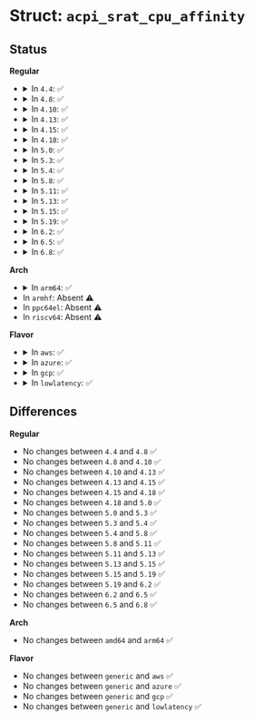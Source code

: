 # Struct: <code>acpi_srat_cpu_affinity</code>

## Status
<b>Regular</b>
<ul>
<li>
<details>
<summary>In <code>4.4</code>: ✅</summary>

```c
struct acpi_srat_cpu_affinity {
    struct acpi_subtable_header header;
    u8 proximity_domain_lo;
    u8 apic_id;
    u32 flags;
    u8 local_sapic_eid;
    u8 proximity_domain_hi[3];
    u32 clock_domain;
};
```
</details>
</li>
<li>
<details>
<summary>In <code>4.8</code>: ✅</summary>

```c
struct acpi_srat_cpu_affinity {
    struct acpi_subtable_header header;
    u8 proximity_domain_lo;
    u8 apic_id;
    u32 flags;
    u8 local_sapic_eid;
    u8 proximity_domain_hi[3];
    u32 clock_domain;
};
```
</details>
</li>
<li>
<details>
<summary>In <code>4.10</code>: ✅</summary>

```c
struct acpi_srat_cpu_affinity {
    struct acpi_subtable_header header;
    u8 proximity_domain_lo;
    u8 apic_id;
    u32 flags;
    u8 local_sapic_eid;
    u8 proximity_domain_hi[3];
    u32 clock_domain;
};
```
</details>
</li>
<li>
<details>
<summary>In <code>4.13</code>: ✅</summary>

```c
struct acpi_srat_cpu_affinity {
    struct acpi_subtable_header header;
    u8 proximity_domain_lo;
    u8 apic_id;
    u32 flags;
    u8 local_sapic_eid;
    u8 proximity_domain_hi[3];
    u32 clock_domain;
};
```
</details>
</li>
<li>
<details>
<summary>In <code>4.15</code>: ✅</summary>

```c
struct acpi_srat_cpu_affinity {
    struct acpi_subtable_header header;
    u8 proximity_domain_lo;
    u8 apic_id;
    u32 flags;
    u8 local_sapic_eid;
    u8 proximity_domain_hi[3];
    u32 clock_domain;
};
```
</details>
</li>
<li>
<details>
<summary>In <code>4.18</code>: ✅</summary>

```c
struct acpi_srat_cpu_affinity {
    struct acpi_subtable_header header;
    u8 proximity_domain_lo;
    u8 apic_id;
    u32 flags;
    u8 local_sapic_eid;
    u8 proximity_domain_hi[3];
    u32 clock_domain;
};
```
</details>
</li>
<li>
<details>
<summary>In <code>5.0</code>: ✅</summary>

```c
struct acpi_srat_cpu_affinity {
    struct acpi_subtable_header header;
    u8 proximity_domain_lo;
    u8 apic_id;
    u32 flags;
    u8 local_sapic_eid;
    u8 proximity_domain_hi[3];
    u32 clock_domain;
};
```
</details>
</li>
<li>
<details>
<summary>In <code>5.3</code>: ✅</summary>

```c
struct acpi_srat_cpu_affinity {
    struct acpi_subtable_header header;
    u8 proximity_domain_lo;
    u8 apic_id;
    u32 flags;
    u8 local_sapic_eid;
    u8 proximity_domain_hi[3];
    u32 clock_domain;
};
```
</details>
</li>
<li>
<details>
<summary>In <code>5.4</code>: ✅</summary>

```c
struct acpi_srat_cpu_affinity {
    struct acpi_subtable_header header;
    u8 proximity_domain_lo;
    u8 apic_id;
    u32 flags;
    u8 local_sapic_eid;
    u8 proximity_domain_hi[3];
    u32 clock_domain;
};
```
</details>
</li>
<li>
<details>
<summary>In <code>5.8</code>: ✅</summary>

```c
struct acpi_srat_cpu_affinity {
    struct acpi_subtable_header header;
    u8 proximity_domain_lo;
    u8 apic_id;
    u32 flags;
    u8 local_sapic_eid;
    u8 proximity_domain_hi[3];
    u32 clock_domain;
};
```
</details>
</li>
<li>
<details>
<summary>In <code>5.11</code>: ✅</summary>

```c
struct acpi_srat_cpu_affinity {
    struct acpi_subtable_header header;
    u8 proximity_domain_lo;
    u8 apic_id;
    u32 flags;
    u8 local_sapic_eid;
    u8 proximity_domain_hi[3];
    u32 clock_domain;
};
```
</details>
</li>
<li>
<details>
<summary>In <code>5.13</code>: ✅</summary>

```c
struct acpi_srat_cpu_affinity {
    struct acpi_subtable_header header;
    u8 proximity_domain_lo;
    u8 apic_id;
    u32 flags;
    u8 local_sapic_eid;
    u8 proximity_domain_hi[3];
    u32 clock_domain;
};
```
</details>
</li>
<li>
<details>
<summary>In <code>5.15</code>: ✅</summary>

```c
struct acpi_srat_cpu_affinity {
    struct acpi_subtable_header header;
    u8 proximity_domain_lo;
    u8 apic_id;
    u32 flags;
    u8 local_sapic_eid;
    u8 proximity_domain_hi[3];
    u32 clock_domain;
};
```
</details>
</li>
<li>
<details>
<summary>In <code>5.19</code>: ✅</summary>

```c
struct acpi_srat_cpu_affinity {
    struct acpi_subtable_header header;
    u8 proximity_domain_lo;
    u8 apic_id;
    u32 flags;
    u8 local_sapic_eid;
    u8 proximity_domain_hi[3];
    u32 clock_domain;
};
```
</details>
</li>
<li>
<details>
<summary>In <code>6.2</code>: ✅</summary>

```c
struct acpi_srat_cpu_affinity {
    struct acpi_subtable_header header;
    u8 proximity_domain_lo;
    u8 apic_id;
    u32 flags;
    u8 local_sapic_eid;
    u8 proximity_domain_hi[3];
    u32 clock_domain;
};
```
</details>
</li>
<li>
<details>
<summary>In <code>6.5</code>: ✅</summary>

```c
struct acpi_srat_cpu_affinity {
    struct acpi_subtable_header header;
    u8 proximity_domain_lo;
    u8 apic_id;
    u32 flags;
    u8 local_sapic_eid;
    u8 proximity_domain_hi[3];
    u32 clock_domain;
};
```
</details>
</li>
<li>
<details>
<summary>In <code>6.8</code>: ✅</summary>

```c
struct acpi_srat_cpu_affinity {
    struct acpi_subtable_header header;
    u8 proximity_domain_lo;
    u8 apic_id;
    u32 flags;
    u8 local_sapic_eid;
    u8 proximity_domain_hi[3];
    u32 clock_domain;
};
```
</details>
</li>
</ul>
<b>Arch</b>
<ul>
<li>
<details>
<summary>In <code>arm64</code>: ✅</summary>

```c
struct acpi_srat_cpu_affinity {
    struct acpi_subtable_header header;
    u8 proximity_domain_lo;
    u8 apic_id;
    u32 flags;
    u8 local_sapic_eid;
    u8 proximity_domain_hi[3];
    u32 clock_domain;
};
```
</details>
</li>
<li>
In <code>armhf</code>: Absent ⚠️
</li>
<li>
In <code>ppc64el</code>: Absent ⚠️
</li>
<li>
In <code>riscv64</code>: Absent ⚠️
</li>
</ul>
<b>Flavor</b>
<ul>
<li>
<details>
<summary>In <code>aws</code>: ✅</summary>

```c
struct acpi_srat_cpu_affinity {
    struct acpi_subtable_header header;
    u8 proximity_domain_lo;
    u8 apic_id;
    u32 flags;
    u8 local_sapic_eid;
    u8 proximity_domain_hi[3];
    u32 clock_domain;
};
```
</details>
</li>
<li>
<details>
<summary>In <code>azure</code>: ✅</summary>

```c
struct acpi_srat_cpu_affinity {
    struct acpi_subtable_header header;
    u8 proximity_domain_lo;
    u8 apic_id;
    u32 flags;
    u8 local_sapic_eid;
    u8 proximity_domain_hi[3];
    u32 clock_domain;
};
```
</details>
</li>
<li>
<details>
<summary>In <code>gcp</code>: ✅</summary>

```c
struct acpi_srat_cpu_affinity {
    struct acpi_subtable_header header;
    u8 proximity_domain_lo;
    u8 apic_id;
    u32 flags;
    u8 local_sapic_eid;
    u8 proximity_domain_hi[3];
    u32 clock_domain;
};
```
</details>
</li>
<li>
<details>
<summary>In <code>lowlatency</code>: ✅</summary>

```c
struct acpi_srat_cpu_affinity {
    struct acpi_subtable_header header;
    u8 proximity_domain_lo;
    u8 apic_id;
    u32 flags;
    u8 local_sapic_eid;
    u8 proximity_domain_hi[3];
    u32 clock_domain;
};
```
</details>
</li>
</ul>

## Differences
<b>Regular</b>
<ul>
<li>
No changes between <code>4.4</code> and <code>4.8</code> ✅
</li>
<li>
No changes between <code>4.8</code> and <code>4.10</code> ✅
</li>
<li>
No changes between <code>4.10</code> and <code>4.13</code> ✅
</li>
<li>
No changes between <code>4.13</code> and <code>4.15</code> ✅
</li>
<li>
No changes between <code>4.15</code> and <code>4.18</code> ✅
</li>
<li>
No changes between <code>4.18</code> and <code>5.0</code> ✅
</li>
<li>
No changes between <code>5.0</code> and <code>5.3</code> ✅
</li>
<li>
No changes between <code>5.3</code> and <code>5.4</code> ✅
</li>
<li>
No changes between <code>5.4</code> and <code>5.8</code> ✅
</li>
<li>
No changes between <code>5.8</code> and <code>5.11</code> ✅
</li>
<li>
No changes between <code>5.11</code> and <code>5.13</code> ✅
</li>
<li>
No changes between <code>5.13</code> and <code>5.15</code> ✅
</li>
<li>
No changes between <code>5.15</code> and <code>5.19</code> ✅
</li>
<li>
No changes between <code>5.19</code> and <code>6.2</code> ✅
</li>
<li>
No changes between <code>6.2</code> and <code>6.5</code> ✅
</li>
<li>
No changes between <code>6.5</code> and <code>6.8</code> ✅
</li>
</ul>
<b>Arch</b>
<ul>
<li>
No changes between <code>amd64</code> and <code>arm64</code> ✅
</li>
</ul>
<b>Flavor</b>
<ul>
<li>
No changes between <code>generic</code> and <code>aws</code> ✅
</li>
<li>
No changes between <code>generic</code> and <code>azure</code> ✅
</li>
<li>
No changes between <code>generic</code> and <code>gcp</code> ✅
</li>
<li>
No changes between <code>generic</code> and <code>lowlatency</code> ✅
</li>
</ul>

